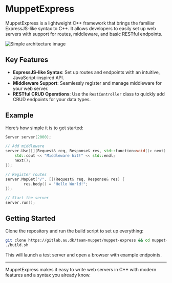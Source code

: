 # MuppetExpress

MuppetExpress is a lightweight C++ framework that brings the familiar ExpressJS-like syntax to C++. It allows developers to easily set up web servers with support for routes, middleware, and basic RESTful endpoints.

![Simple architecture image](https://github.com/user-attachments/assets/d225a918-e9f6-4422-951a-5dffe0e7388c)


## Key Features

- **ExpressJS-like Syntax**: Set up routes and endpoints with an intuitive, JavaScript-inspired API.
- **Middleware Support**: Seamlessly register and manage middleware for your web server.
- **RESTful CRUD Operations**: Use the `RestController` class to quickly add CRUD endpoints for your data types.

## Example

Here’s how simple it is to get started:

```cpp
Server server(2000);

// Add middleware
server.Use([](Request& req, Response& res, std::function<void()> next) {
    std::cout << "Middleware hit!" << std::endl;
    next();
});

// Register routes
server.MapGet("/", [](Request& req, Response& res) {
		res.body() = "Hello World!";
});

// Start the server
server.run();
```

## Getting Started

Clone the repository and run the build script to set up everything:

```bash
git clone https://gitlab.au.dk/team-muppet/muppet-express && cd muppet-express
./build.sh
```

This will launch a test server and open a browser with example endpoints.

---

MuppetExpress makes it easy to write web servers in C++ with modern features and a syntax you already know.
